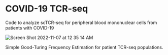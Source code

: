 # COVID-19 TCR-seq
Code to analyze scTCR-seq for peripheral blood mononuclear cells from patients with COVID-19



![Screen Shot 2022-11-07 at 12 35 14 AM](https://user-images.githubusercontent.com/98127654/200241380-fbf4545a-b018-4d7d-a5b1-fbb88dbc005c.png)

Simple Good-Turing Frequency Estimation for patient TCR-seq populations. 


